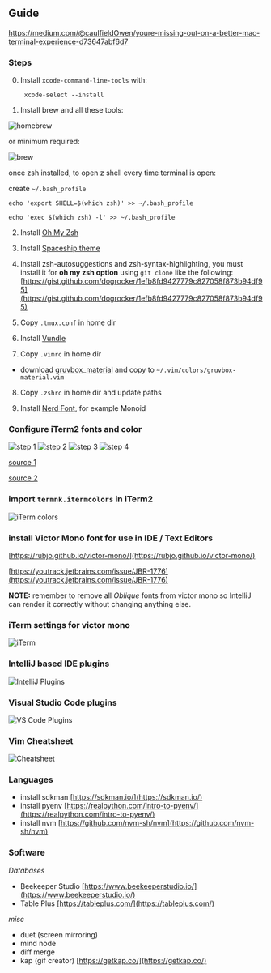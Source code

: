 ## Guide

https://medium.com/@caulfieldOwen/youre-missing-out-on-a-better-mac-terminal-experience-d73647abf6d7

### Steps

0. Install `xcode-command-line-tools` with:

        xcode-select --install

1. Install brew and all these tools:

![homebrew](/images/brew.png)

or minimum required:

![brew](/images/brew_2.png)

once zsh installed, to open z shell every time terminal is open:

create `~/.bash_profile`

```
echo 'export SHELL=$(which zsh)' >> ~/.bash_profile

echo 'exec $(which zsh) -l' >> ~/.bash_profile
```

2. Install [Oh My Zsh](https://ohmyz.sh/)

3. Install [Spaceship theme](https://denysdovhan.com/spaceship-prompt/)

4. Install zsh-autosuggestions and zsh-syntax-highlighting, you must install it for **oh my zsh option** using `git clone` like the following: [https://gist.github.com/dogrocker/1efb8fd9427779c827058f873b94df95](https://gist.github.com/dogrocker/1efb8fd9427779c827058f873b94df95) 

5. Copy `.tmux.conf` in home dir

6. Install [Vundle](https://github.com/VundleVim/Vundle.vim)

7. Copy `.vimrc` in home dir
  * download [gruvbox_material](https://vimcolors.com/991/gruvbox-material/dark) and copy to `~/.vim/colors/gruvbox-material.vim`

8. Copy `.zshrc` in home dir and update paths

9. Install [Nerd Font](https://www.nerdfonts.com/font-downloads), for example Monoid

### Configure iTerm2 fonts and color

![step 1](/images/1.png)
![step 2](/images/2.png)
![step 3](/images/3.png)
![step 4](/images/4.png)

[source 1](https://medium.com/@dubistkomisch/how-to-actually-get-italics-and-true-colour-to-work-in-iterm-tmux-vim-9ebe55ebc2be)

[source 2](https://alexpearce.me/2014/05/italics-in-iterm2-vim-tmux/)

### import `termnk.itermcolors` in iTerm2

![iTerm colors](/images/iterm_color.png)


### install Victor Mono font for use in IDE / Text Editors

[https://rubjo.github.io/victor-mono/](https://rubjo.github.io/victor-mono/)

[https://youtrack.jetbrains.com/issue/JBR-1776](https://youtrack.jetbrains.com/issue/JBR-1776)

**NOTE:** remember to remove all _Oblique_ fonts from victor mono so IntelliJ can render it correctly without changing anything else.

### iTerm settings for victor mono

![iTerm](/images/iterm_config.png)

### IntelliJ based IDE plugins

![IntelliJ Plugins](/images/intellij_plugins_updated.png)

### Visual Studio Code plugins

![VS Code Plugins](/images/vs_code_plugins.png)

### Vim Cheatsheet

![Cheatsheet](/images/vim-cheatsheet.jpg)

### Languages

- install sdkman [https://sdkman.io/](https://sdkman.io/)
- install pyenv [https://realpython.com/intro-to-pyenv/](https://realpython.com/intro-to-pyenv/)
- install nvm [https://github.com/nvm-sh/nvm](https://github.com/nvm-sh/nvm)


### Software

_Databases_
- Beekeeper Studio [https://www.beekeeperstudio.io/](https://www.beekeeperstudio.io/)
- Table Plus [https://tableplus.com/](https://tableplus.com/)

_misc_
- duet (screen mirroring)
- mind node
- diff merge
- kap (gif creator) [https://getkap.co/](https://getkap.co/)
